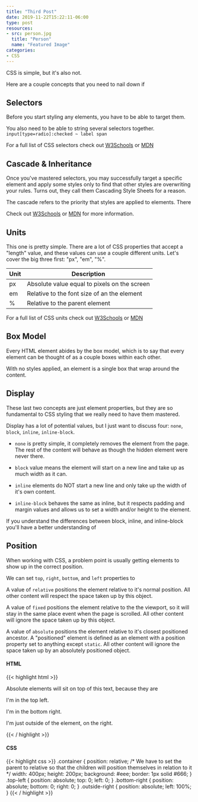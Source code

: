 ```yaml
---
title: "Third Post"
date: 2019-11-22T15:22:11-06:00
type: post
resources:
- src: person.jpg
  title: "Person"
  name: "Featured Image"
categories:
- CSS
---
```


CSS is simple, but it's also not.

<!--more-->

Here are a couple concepts that you need to nail down if

## Selectors

Before you start styling any elements, you have to be able to target them.

You also need to be able to string several selectors together. `input[type=radio]:checked ~ label span`

For a full list of CSS selectors check out [W3Schools](https://www.w3schools.com/cssref/css_selectors.asp) or [MDN](https://developer.mozilla.org/en-US/docs/Web/CSS/CSS_Selectors)

## Cascade & Inheritance

Once you've mastered selectors, you may successfully target a specific element and apply some styles only to find that other styles are overwriting your rules. Turns out, they call them Cascading Style Sheets for a reason.

The cascade refers to the priority that styles are applied to elements. There

Check out [W3Schools](https://www.w3schools.com/css/css_specificity.asp) or [MDN](https://developer.mozilla.org/en-US/docs/Learn/CSS/Building_blocks/Cascade_and_inheritance) for more information.

## Units

This one is pretty simple. There are a lot of CSS properties that accept a "length" value, and these values can use a couple different units. Let's cover the big three first: "px", "em", "%".

| Unit | Description |
| --- | --- |
| px | Absolute value equal to pixels on the screen |
| em | Relative to the font size of an the element |
| % | Relative to the parent element |

For a full list of CSS units check out [W3Schools](https://www.w3schools.com/cssref/css_units.asp) or [MDN](https://developer.mozilla.org/en-US/docs/Learn/CSS/Building_blocks/Values_and_units)

## Box Model

Every HTML element abides by the box model, which is to say that every element can be thought of as a couple boxes within each other.

With no styles applied, an element is a single box that wrap around the content.

## Display

These last two concepts are just element properties, but they are so fundamental to CSS styling that we really need to have them mastered.

Display has a lot of potential values, but I just want to discuss four: `none`, `block`, `inline`, `inline-block`.

- `none` is pretty simple, it completely removes the element from the page. The rest of the content will behave as though the hidden element were never there.

- `block` value means the element will start on a new line and take up as much width as it can.

- `inline` elements do NOT start a new line and only take up the width of it's own content.

- `inline-block` behaves the same as inline, but it respects padding and margin values and allows us to set a width and/or height to the element.

If you understand the differences between block, inline, and inline-block you'll have a better understanding of

## Position

When working with CSS, a problem point is usually getting elements to show up in the correct position.

We can set `top`, `right`, `bottom`, and `left` properties to

A value of `relative` positions the element relative to it's normal position. All other content will respect the space taken up by this object.

A value of `fixed` positions the element relative to the the viewport, so it will stay in the same place event when the page is scrolled. All other content will ignore the space taken up by this object.

A value of `absolute` positions the element relative to it's closest positioned ancestor. A "positioned" element is defined as an element with a position property set to anything except `static`. All other content will ignore the space taken up by an absolutely positioned object.

#### HTML
{{< highlight html >}}
<div class="container">
  <p>Absolute elements will sit on top of this text, because they are
  <p class="top-left">I'm in the top left.</p>
  <p class="bottom-right">I'm in the bottom right.</p>
  <p class="outside-right">I'm just outside of the element, on the right.</p>
</div>
{{< / highlight >}}

#### CSS
{{< highlight css >}}
.container {
  position: relative; /* We have to set the parent to relative so that the children will position themselves in relation to it */
  width: 400px;
  height: 200px;
  background: #eee;
  border: 1px solid #666;
}
.top-left {
  position: absolute;
  top: 0;
  left: 0;
}
.bottom-right {
  position: absolute;
  bottom: 0;
  right: 0;
}
.outside-right {
  position: absolute;
  left: 100%;
}
{{< / highlight >}}
